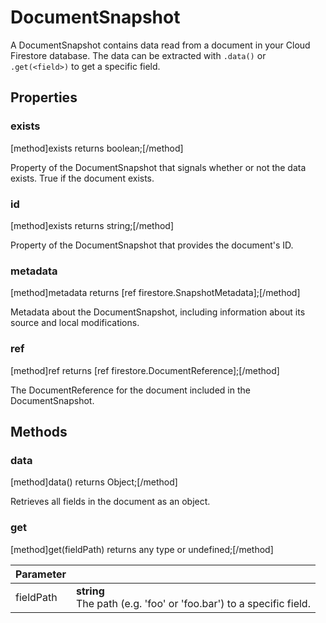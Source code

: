 # DocumentSnapshot

A DocumentSnapshot contains data read from a document in your Cloud Firestore database. The data can be extracted with `.data()` or `.get(<field>)` to get a specific field.

## Properties

### exists
[method]exists returns boolean;[/method]

Property of the DocumentSnapshot that signals whether or not the data exists. True if the document exists.

### id
[method]exists returns string;[/method]

Property of the DocumentSnapshot that provides the document's ID.

### metadata
[method]metadata returns [ref firestore.SnapshotMetadata];[/method]

Metadata about the DocumentSnapshot, including information about its source and local modifications.

### ref
[method]ref returns [ref firestore.DocumentReference];[/method]

The DocumentReference for the document included in the DocumentSnapshot.

## Methods

### data
[method]data() returns Object;[/method]

Retrieves all fields in the document as an object.

### get
[method]get(fieldPath) returns any type or undefined;[/method]

| Parameter |         |
| --------- | ------- |
| fieldPath  | **string** <br /> The path (e.g. 'foo' or 'foo.bar') to a specific field. |



